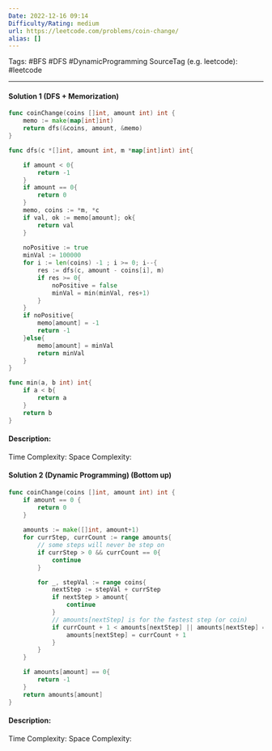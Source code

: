 ```yaml
---
Date: 2022-12-16 09:14
Difficulty/Rating: medium
url: https://leetcode.com/problems/coin-change/
alias: []
---
```

Tags: #BFS #DFS #DynamicProgramming
SourceTag (e.g. leetcode): #leetcode

---
#### Solution 1 (DFS + Memorization)

```go
func coinChange(coins []int, amount int) int {
    memo := make(map[int]int)
    return dfs(&coins, amount, &memo)
}

func dfs(c *[]int, amount int, m *map[int]int) int{

    if amount < 0{
        return -1
    }
    if amount == 0{
        return 0
    }
    memo, coins := *m, *c
    if val, ok := memo[amount]; ok{
        return val
    }
    
    noPositive := true
    minVal := 100000
    for i := len(coins) -1 ; i >= 0; i--{
        res := dfs(c, amount - coins[i], m)
        if res >= 0{
            noPositive = false
            minVal = min(minVal, res+1)
        }
    }
    if noPositive{
        memo[amount] = -1
        return -1
    }else{
        memo[amount] = minVal
        return minVal
    }
}

func min(a, b int) int{
    if a < b{
        return a
    }
    return b
}
```

#### Description:


Time Complexity:
Space Complexity:


#### Solution 2 (Dynamic Programming) (Bottom up)

```go
func coinChange(coins []int, amount int) int {
    if amount == 0 {
        return 0
    }
    
    amounts := make([]int, amount+1)
    for currStep, currCount := range amounts{
        // some steps will never be step on
        if currStep > 0 && currCount == 0{
            continue
        }

        for _, stepVal := range coins{
            nextStep := stepVal + currStep
            if nextStep > amount{
                continue
            }
            // amounts[nextStep] is for the fastest step (or coin)
            if currCount + 1 < amounts[nextStep] || amounts[nextStep] == 0{
                amounts[nextStep] = currCount + 1
            }
        }
    }

    if amounts[amount] == 0{
        return -1
    }
    return amounts[amount]
}
```

#### Description:


Time Complexity:
Space Complexity: